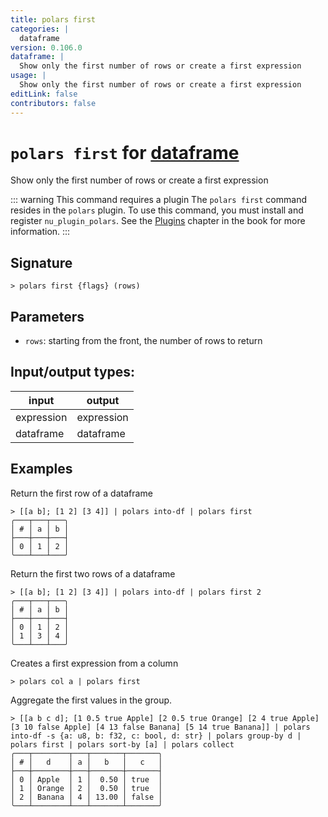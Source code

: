 ```yaml
---
title: polars first
categories: |
  dataframe
version: 0.106.0
dataframe: |
  Show only the first number of rows or create a first expression
usage: |
  Show only the first number of rows or create a first expression
editLink: false
contributors: false
---
```

<!-- This file is automatically generated. Please edit the command in https://github.com/nushell/nushell instead. -->

# `polars first` for [dataframe](/commands/categories/dataframe.md)

<div class='command-title'>Show only the first number of rows or create a first expression</div>

::: warning This command requires a plugin
The `polars first` command resides in the `polars` plugin.
To use this command, you must install and register `nu_plugin_polars`.
See the [Plugins](/book/plugins.html) chapter in the book for more information.
:::


## Signature

```> polars first {flags} (rows)```

## Parameters

 -  `rows`: starting from the front, the number of rows to return


## Input/output types:

| input      | output     |
| ---------- | ---------- |
| expression | expression |
| dataframe  | dataframe  |
## Examples

Return the first row of a dataframe
```nu
> [[a b]; [1 2] [3 4]] | polars into-df | polars first
╭───┬───┬───╮
│ # │ a │ b │
├───┼───┼───┤
│ 0 │ 1 │ 2 │
╰───┴───┴───╯

```

Return the first two rows of a dataframe
```nu
> [[a b]; [1 2] [3 4]] | polars into-df | polars first 2
╭───┬───┬───╮
│ # │ a │ b │
├───┼───┼───┤
│ 0 │ 1 │ 2 │
│ 1 │ 3 │ 4 │
╰───┴───┴───╯

```

Creates a first expression from a column
```nu
> polars col a | polars first

```

Aggregate the first values in the group.
```nu
> [[a b c d]; [1 0.5 true Apple] [2 0.5 true Orange] [2 4 true Apple] [3 10 false Apple] [4 13 false Banana] [5 14 true Banana]] | polars into-df -s {a: u8, b: f32, c: bool, d: str} | polars group-by d | polars first | polars sort-by [a] | polars collect
╭───┬────────┬───┬───────┬───────╮
│ # │   d    │ a │   b   │   c   │
├───┼────────┼───┼───────┼───────┤
│ 0 │ Apple  │ 1 │  0.50 │ true  │
│ 1 │ Orange │ 2 │  0.50 │ true  │
│ 2 │ Banana │ 4 │ 13.00 │ false │
╰───┴────────┴───┴───────┴───────╯

```
